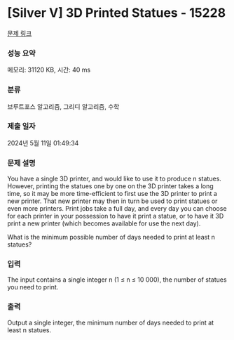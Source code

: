 # [Silver V] 3D Printed Statues - 15228 

[문제 링크](https://www.acmicpc.net/problem/15228) 

### 성능 요약

메모리: 31120 KB, 시간: 40 ms

### 분류

브루트포스 알고리즘, 그리디 알고리즘, 수학

### 제출 일자

2024년 5월 11일 01:49:34

### 문제 설명

<p>You have a single 3D printer, and would like to use it to produce n statues. However, printing the statues one by one on the 3D printer takes a long time, so it may be more time-efficient to first use the 3D printer to print a new printer. That new printer may then in turn be used to print statues or even more printers. Print jobs take a full day, and every day you can choose for each printer in your possession to have it print a statue, or to have it 3D print a new printer (which becomes available for use the next day).</p>

<p>What is the minimum possible number of days needed to print at least n statues?</p>

### 입력 

 <p>The input contains a single integer n (1 ≤ n ≤ 10 000), the number of statues you need to print.</p>

### 출력 

 <p>Output a single integer, the minimum number of days needed to print at least n statues.</p>

